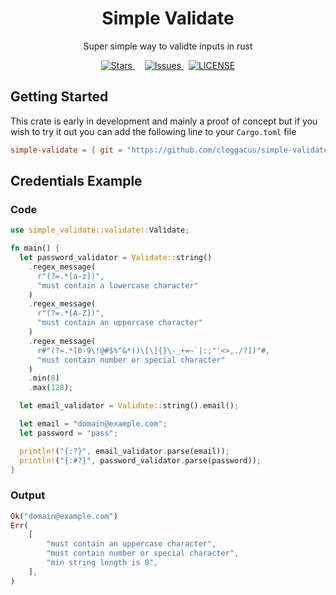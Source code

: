 <h1 align="center">
  Simple Validate
</h1>

<p align="center">
  Super simple way to validte inputs in rust
</p>


<p align="center">
  <a href="#">
    <img alt="Stars" src="https://img.shields.io/github/stars/cleggacus/simple-validate?color=yellow&style=for-the-badge">
  </a>
  &nbsp;
  <!-- <a href="#">
    <img alt="Fork" src="https://img.shields.io/github/forks/cleggacus/my-paste-bin?style=for-the-badge" />
  </a> -->
  &nbsp;
  <a href="https://github.com/cleggacus/my-paste-bin/issueshttps://trpc.io/discord">
    <img alt="Issues" src="https://img.shields.io/github/issues/cleggacus/simple-validate?color=red&style=for-the-badge" />
  </a>
  &nbsp;
  <a href="https://github.com/cleggacus/my-paste-bin/blob/main/LICENSE">
    <img alt="LICENSE" src="https://img.shields.io/github/license/cleggacus/simple-validate?label=license&style=for-the-badge" />
  </a>
</p>

## Getting Started

This crate is early in development and mainly a proof of concept but if you wish to try it out you can add the following line to your `Cargo.toml` file

```toml
simple-validate = { git = "https://github.com/cleggacus/simple-validate" }
```

## Credentials Example
### Code
```rs
use simple_validate::validate::Validate;

fn main() {
  let password_validator = Validate::string()
    .regex_message(
      r"(?=.*[a-z])", 
      "must contain a lowercase character"
    )
    .regex_message(
      r"(?=.*[A-Z])",
      "must contain an uppercase character"
    )
    .regex_message(
      r#"(?=.*[0-9\!@#$%^&*()\[\]{}\-_+=~`|:;"'<>,./?])"#,
      "must contain number or special character"
    )
    .min(8)
    .max(128);

  let email_validator = Validate::string().email();

  let email = "domain@example.com";
  let password = "pass";

  println!("{:?}", email_validator.parse(email));
  println!("{:#?}", password_validator.parse(password));
}
```
### Output
```rs
Ok("domain@example.com")
Err(
    [
        "must contain an uppercase character",
        "must contain number or special character",
        "min string length is 8",
    ],
)
```
